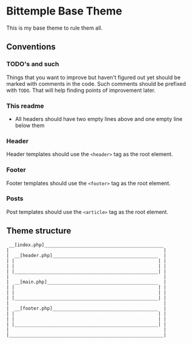 # Bittemple Base Theme

This is my base theme to rule them all.


## Conventions

### TODO's and such

Things that you want to improve but haven't figured out yet should
be marked with comments in the code. Such comments should be prefixed
with `TODO`. That will help finding points of improvement later. 


### This readme

- All headers should have two empty lines above and one empty line below them


### Header

Header templates should use the `<header>` tag as the root element.


### Footer

Footer templates should use the `<footer>` tag as the root element.


### Posts

Post templates should use the `<article>` tag as the root element.


## Theme structure

	 __[index.php]____________________________________________
	|                                                         |
	|  __[header.php]_______________________________________  |
	| |														| |
	| |														| |
	| |_____________________________________________________| |
	|                                                         |
	|  __[main.php]_________________________________________  |
	| |														| |
	| |														| |
	| |_____________________________________________________| |
	|                                                         |
	|  __[footer.php]_______________________________________  |
	| |														| |
	| |														| |
	| |_____________________________________________________| |
	|														  |
	|_________________________________________________________|
